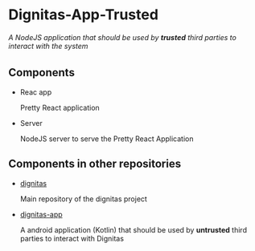 # Dignitas-App-Trusted

###### A NodeJS application that should be used by **trusted** third parties to interact with the system

## Components

- Reac app
	
    Pretty React application

- Server

	NodeJS server to serve the Pretty React Application
    
    
## Components in other repositories
	
-  [dignitas](https://github.com/LudeeD/dignitas)

	Main repository of the dignitas project
    
 - [dignitas-app](https://github.com/LudeeD/dignitas-app-trusted)
 
 	A android application (Kotlin) that should be used by **untrusted** third parties to interact with Dignitas

